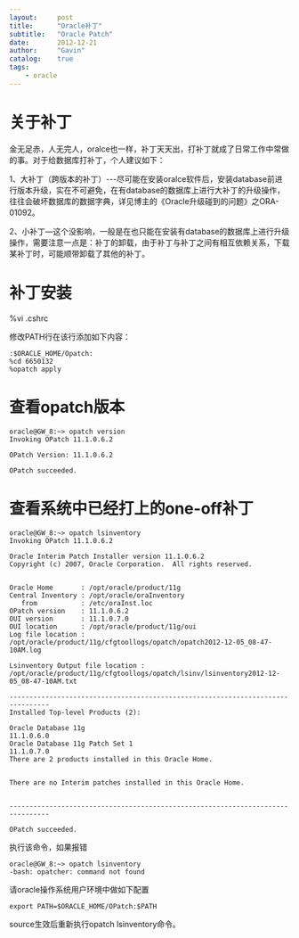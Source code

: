 ```yaml
---
layout:     post
title:      "Oracle补丁"
subtitle:   "Oracle Patch"
date:       2012-12-21
author:     "Gavin"
catalog:    true
tags:
    - oracle
---
```



# 关于补丁

金无足赤，人无完人，oralce也一样，补丁天天出，打补丁就成了日常工作中常做的事。对于给数据库打补丁，个人建议如下：

1、大补丁（跨版本的补丁）---尽可能在安装oralce软件后，安装database前进行版本升级，实在不可避免，在有database的数据库上进行大补丁的升级操作，往往会破坏数据库的数据字典，详见博主的《Oracle升级碰到的问题》之ORA-01092。

2、小补丁—这个没影响，一般是在也只能在安装有database的数据库上进行升级操作，需要注意一点是：补丁的卸载，由于补丁与补丁之间有相互依赖关系，下载某补丁时，可能顺带卸载了其他的补丁。

# 补丁安装

%vi .cshrc

修改PATH行在该行添加如下内容：

```
:$ORACLE_HOME/Opatch:
%cd 6650132
%opatch apply
```

# 查看opatch版本

```
oracle@GW_8:~> opatch version
Invoking OPatch 11.1.0.6.2

OPatch Version: 11.1.0.6.2

OPatch succeeded.
```

# 查看系统中已经打上的one-off补丁

```
oracle@GW_8:~> opatch lsinventory
Invoking OPatch 11.1.0.6.2

Oracle Interim Patch Installer version 11.1.0.6.2
Copyright (c) 2007, Oracle Corporation.  All rights reserved.


Oracle Home       : /opt/oracle/product/11g
Central Inventory : /opt/oracle/oraInventory
   from           : /etc/oraInst.loc
OPatch version    : 11.1.0.6.2
OUI version       : 11.1.0.7.0
OUI location      : /opt/oracle/product/11g/oui
Log file location : /opt/oracle/product/11g/cfgtoollogs/opatch/opatch2012-12-05_08-47-10AM.log

Lsinventory Output file location : /opt/oracle/product/11g/cfgtoollogs/opatch/lsinv/lsinventory2012-12-05_08-47-10AM.txt

--------------------------------------------------------------------------------
Installed Top-level Products (2): 

Oracle Database 11g                                                  11.1.0.6.0
Oracle Database 11g Patch Set 1                                      11.1.0.7.0
There are 2 products installed in this Oracle Home.


There are no Interim patches installed in this Oracle Home.


--------------------------------------------------------------------------------

OPatch succeeded.
```

执行该命令，如果报错

```
oracle@GW_8:~> opatch lsinventory
-bash: opatcher: command not found
```

请oracle操作系统用户环境中做如下配置

```
export PATH=$ORACLE_HOME/OPatch:$PATH
```

source生效后重新执行opatch lsinventory命令。

